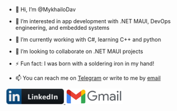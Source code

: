 - 👋 Hi, I’m @MykhailoDav
- 👀 I’m interested in app development with .NET MAUI, DevOps engineering, and embedded systems
- 🌱 I’m currently working with C#, learning C++ and python
- 💞️ I’m looking to collaborate on .NET MAUI projects
- ⚡ Fun fact: I was born with a soldering iron in my hand!

- 📫 You can reach me on [Telegram](https://t.me/myhailo_dav) or write to me by [email](davudenko.mukhailo@gmail.com)
<div>
<a href="https://www.linkedin.com/in/mykhailo-davydenko-130423320/">
<img src="https://github.com/MykhailoDav/MykhailoDav/blob/main/Images/LinkedIn.png" height="40" width="150">
</a>
<a href="mailto:davudenko.mukhailo@gmail.com">
<img src="https://github.com/MykhailoDav/MykhailoDav/blob/main/Images/Gmail.logo.png" height="40" width="150">
</a>
</div>
<!---
MykhailoDav/MykhailoDav is a ✨ special ✨ repository because its `README.md` (this file) appears on your GitHub profile.
You can click the Preview link to take a look at your changes.
--->
